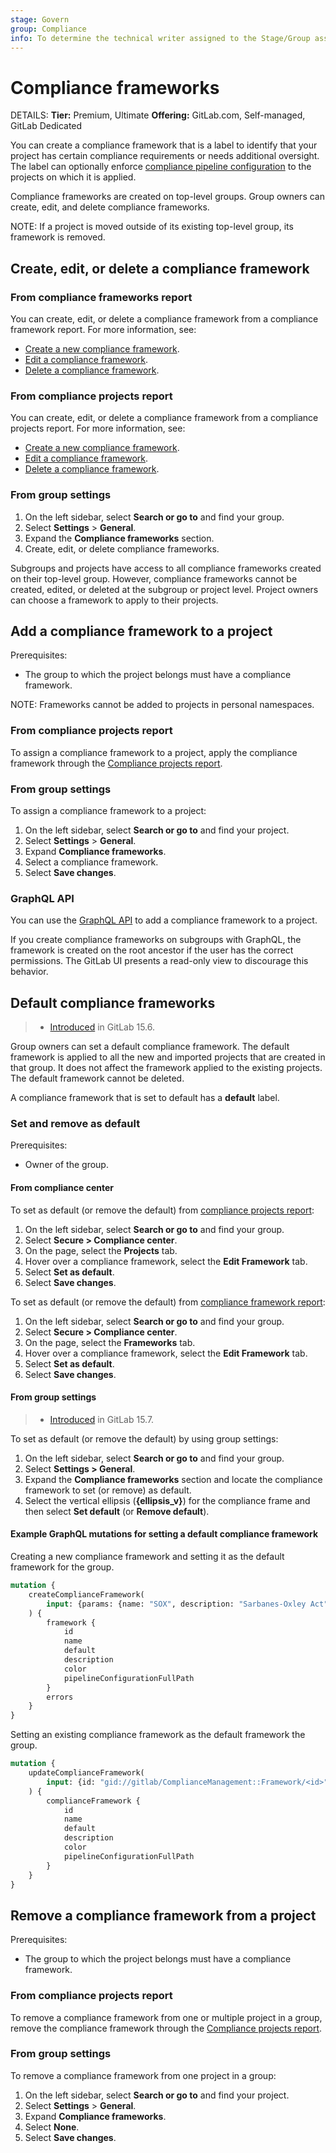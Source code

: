 ```yaml
---
stage: Govern
group: Compliance
info: To determine the technical writer assigned to the Stage/Group associated with this page, see https://handbook.gitlab.com/handbook/product/ux/technical-writing/#assignments
---
```


# Compliance frameworks

DETAILS:
**Tier:** Premium, Ultimate
**Offering:** GitLab.com, Self-managed, GitLab Dedicated

You can create a compliance framework that is a label to identify that your project has certain compliance
requirements or needs additional oversight. The label can optionally enforce
[compliance pipeline configuration](compliance_pipelines.md) to the projects on which it is applied.

Compliance frameworks are created on top-level groups. Group owners can create, edit, and delete compliance frameworks.

NOTE:
If a project is moved outside of its existing top-level group, its framework is removed.

## Create, edit, or delete a compliance framework

### From compliance frameworks report

You can create, edit, or delete a compliance framework from a compliance framework report. For more information, see:

- [Create a new compliance framework](../../user/compliance/compliance_center/compliance_frameworks_report.md#create-a-new-compliance-framework).
- [Edit a compliance framework](../../user/compliance/compliance_center/compliance_frameworks_report.md#edit-a-compliance-framework).
- [Delete a compliance framework](../../user/compliance/compliance_center/compliance_frameworks_report.md#delete-a-compliance-framework).

### From compliance projects report

You can create, edit, or delete a compliance framework from a compliance projects report. For more information, see:

- [Create a new compliance framework](../../user/compliance/compliance_center/compliance_projects_report.md#create-a-new-compliance-framework).
- [Edit a compliance framework](../../user/compliance/compliance_center/compliance_projects_report.md#edit-a-compliance-framework).
- [Delete a compliance framework](../../user/compliance/compliance_center/compliance_projects_report.md#delete-a-compliance-framework).

### From group settings

1. On the left sidebar, select **Search or go to** and find your group.
1. Select **Settings** > **General**.
1. Expand the **Compliance frameworks** section.
1. Create, edit, or delete compliance frameworks.

Subgroups and projects have access to all compliance frameworks created on their top-level group. However, compliance frameworks cannot be created, edited,
or deleted at the subgroup or project level. Project owners can choose a framework to apply to their projects.

## Add a compliance framework to a project

Prerequisites:

- The group to which the project belongs must have a compliance framework.

NOTE:
Frameworks cannot be added to projects in personal namespaces.

### From compliance projects report

To assign a compliance framework to a project, apply the compliance framework through the
[Compliance projects report](../../user/compliance/compliance_center/compliance_projects_report.md#apply-a-compliance-framework-to-projects-in-a-group).

### From group settings

To assign a compliance framework to a project:

1. On the left sidebar, select **Search or go to** and find your project.
1. Select **Settings** > **General**.
1. Expand **Compliance frameworks**.
1. Select a compliance framework.
1. Select **Save changes**.

### GraphQL API

You can use the [GraphQL API](../../api/graphql/reference/index.md#mutationprojectsetcomplianceframework) to add a
compliance framework to a project.

If you create compliance frameworks on subgroups with GraphQL, the framework is created on the root ancestor if the user
has the correct permissions. The GitLab UI presents a read-only view to discourage this behavior.

## Default compliance frameworks

> - [Introduced](https://gitlab.com/gitlab-org/gitlab/-/issues/375036) in GitLab 15.6.

Group owners can set a default compliance framework. The default framework is applied to all the new and imported
projects that are created in that group. It does not affect the framework applied to the existing projects. The
default framework cannot be deleted.

A compliance framework that is set to default has a **default** label.

### Set and remove as default

Prerequisites:

- Owner of the group.

#### From compliance center

To set as default (or remove the default) from [compliance projects report](../../user/compliance/compliance_center/compliance_projects_report.md#compliance-projects-report):

1. On the left sidebar, select **Search or go to** and find your group.
1. Select **Secure > Compliance center**.
1. On the page, select the **Projects** tab.
1. Hover over a compliance framework, select the **Edit Framework** tab.
1. Select **Set as default**.
1. Select **Save changes**.

To set as default (or remove the default) from [compliance framework report](../../user/compliance/compliance_center/compliance_frameworks_report.md#compliance-frameworks-report):

1. On the left sidebar, select **Search or go to** and find your group.
1. Select **Secure > Compliance center**.
1. On the page, select the **Frameworks** tab.
1. Hover over a compliance framework, select the **Edit Framework** tab.
1. Select **Set as default**.
1. Select **Save changes**.

#### From group settings

> - [Introduced](https://gitlab.com/gitlab-org/gitlab/-/issues/375038) in GitLab 15.7.

To set as default (or remove the default) by using group settings:

1. On the left sidebar, select **Search or go to** and find your group.
1. Select **Settings > General**.
1. Expand the **Compliance frameworks** section and locate the compliance framework to set (or remove) as default.
1. Select the vertical ellipsis (**{ellipsis_v}**) for the compliance frame and then select **Set default** (or
   **Remove default**).

#### Example GraphQL mutations for setting a default compliance framework

Creating a new compliance framework and setting it as the default framework for the group.

```graphql
mutation {
    createComplianceFramework(
        input: {params: {name: "SOX", description: "Sarbanes-Oxley Act", color: "#87CEEB", default: true}, namespacePath: "gitlab-org"}
    ) {
        framework {
            id
            name
            default
            description
            color
            pipelineConfigurationFullPath
        }
        errors
    }
}
```

Setting an existing compliance framework as the default framework the group.

```graphql
mutation {
    updateComplianceFramework(
        input: {id: "gid://gitlab/ComplianceManagement::Framework/<id>", params: {default: true}}
    ) {
        complianceFramework {
            id
            name
            default
            description
            color
            pipelineConfigurationFullPath
        }
    }
}
```

## Remove a compliance framework from a project

Prerequisites:

- The group to which the project belongs must have a compliance framework.

### From compliance projects report

To remove a compliance framework from one or multiple project in a group, remove the compliance framework through the
[Compliance projects report](../../user/compliance/compliance_center/compliance_projects_report.md#remove-a-compliance-framework-from-projects-in-a-group).

### From group settings

To remove a compliance framework from one project in a group:

1. On the left sidebar, select **Search or go to** and find your project.
1. Select **Settings** > **General**.
1. Expand **Compliance frameworks**.
1. Select **None**.
1. Select **Save changes**.
